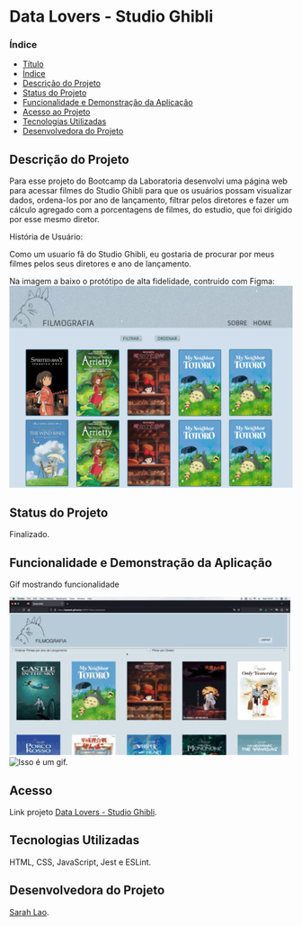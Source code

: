 # Data Lovers - Studio Ghibli

### Índice

* [Título](#Título)
* [Índice](#índice)
* [Descrição do Projeto](#descrição-do-projeto)
* [Status do Projeto](#status-do-Projeto)
* [Funcionalidade e Demonstração da Aplicação](#funcionalidade-e-demonstração-da-aplicação)
* [Acesso ao Projeto](#acesso-ao-projeto)
* [Tecnologias Utilizadas](#tecnologias-utilizadas) 
* [Desenvolvedora do Projeto](#desenvolvedora)

## Descrição do Projeto 
Para esse projeto do Bootcamp da Laboratoria desenvolvi uma página web para acessar filmes do Studio Ghibli para que os usuários possam visualizar dados, ordena-los por ano de lançamento, filtrar pelos diretores e fazer um cálculo agregado com a porcentagens de filmes, do estudio, que foi dirigido por esse mesmo diretor.

História de Usuário: 

Como um usuario fã do Studio Ghibli, eu gostaria de procurar por meus filmes pelos seus diretores e ano de lançamento.

Na imagem a baixo o protótipo de alta fidelidade, contruido com Figma: 
![Imagem Protótipo de alta fidelidade.](/src/img/Prototipo_tela-filmografia.png "Protótipo alta fidelidade.")

## Status do Projeto 
Finalizado. 

## Funcionalidade e Demonstração da Aplicação 
Gif mostrando funcionalidade 

![Isso é um gif.](/src/img/captura-ordenacao.gif "Funcionalidade da Ordenação.")
![Isso é um gif.](/src/img/captura-filtro-ordem.gif "Funcionalidade da Filtragem.")

## Acesso 
Link projeto [Data Lovers - Studio Ghibli](https://laosarah.github.io/SAP011-Data-Lovers/src/). 


## Tecnologias Utilizadas 
HTML, CSS, JavaScript, Jest e ESLint. 


## Desenvolvedora do Projeto
[Sarah Lao](https://github.com/laosarah).